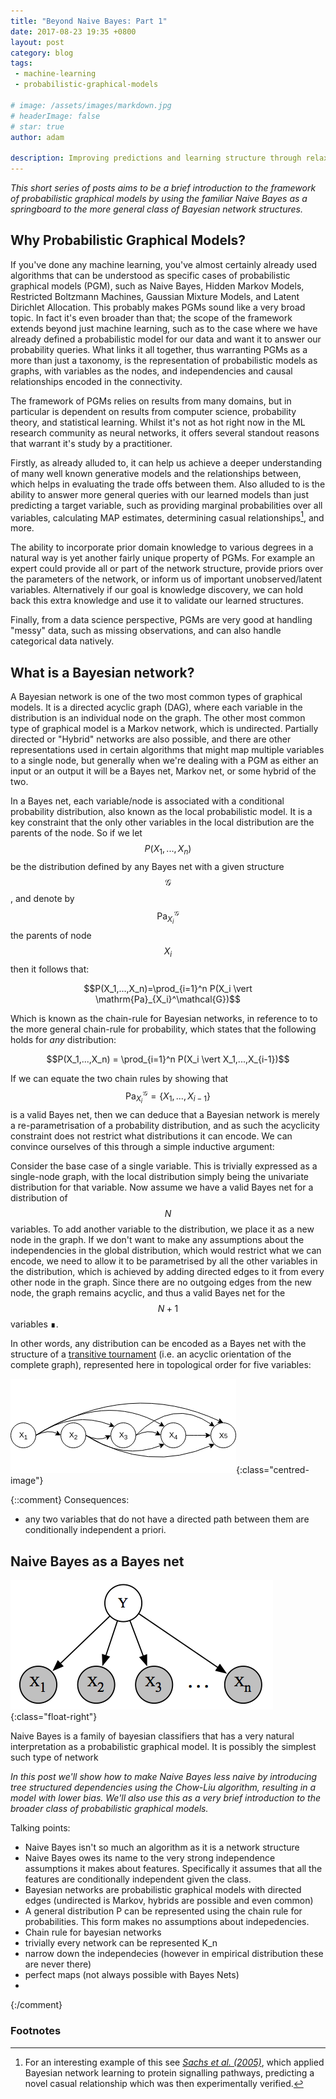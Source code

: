 ```yaml
---
title: "Beyond Naive Bayes: Part 1"
date: 2017-08-23 19:35 +0800
layout: post
category: blog
tags:
 - machine-learning
 - probabilistic-graphical-models

# image: /assets/images/markdown.jpg
# headerImage: false
# star: true
author: adam

description: Improving predictions and learning structure through relaxed independence assumptions
---
```


_This short series of posts aims to be a brief introduction to the framework of probabilistic graphical models by using the familiar Naive Bayes as a springboard to the more general class of Bayesian network structures._

## Why Probabilistic Graphical Models?

If you've done any machine learning, you've almost certainly already used algorithms that can be understood as specific cases of probabilistic graphical models (PGM), such as Naive Bayes, Hidden Markov Models, Restricted Boltzmann Machines, Gaussian Mixture Models, and Latent Dirichlet Allocation. This probably makes PGMs sound like a very broad topic. In fact it's even broader than that; the scope of the framework extends beyond just machine learning, such as to the case where we have already defined a probabilistic model for our data and want it to answer our probability queries. What links it all together, thus warranting PGMs as a more than just a taxonomy, is the representation of probabilistic models as graphs, with variables as the nodes, and independencies and causal relationships encoded in the connectivity.

The framework of PGMs relies on results from many domains, but in particular is dependent on results from computer science, probability theory, and statistical learning. Whilst it's not as hot right now in the ML research community as neural networks, it offers several standout reasons that warrant it's study by a practitioner. 

Firstly, as already alluded to, it can help us achieve a deeper understanding of many well known generative models and the relationships between, which helps in evaluating the trade offs between them. Also alluded to is the ability to answer more general queries with our learned models than just predicting a target variable, such as providing marginal probabilities over all variables, calculating MAP estimates, determining casual relationships[^1], and more.

The ability to incorporate prior domain knowledge to various degrees in a natural way is yet another fairly unique property of PGMs. For example an expert could provide all or part of the network structure, provide priors over the parameters of the network, or inform us of important unobserved/latent variables. Alternatively if our goal is knowledge discovery, we can hold back this extra knowledge and use it to validate our learned structures. 

Finally, from a data science perspective, PGMs are very good at handling "messy" data, such as missing observations, and can also handle categorical data natively.

## What is a Bayesian network?

A Bayesian network is one of the two most common types of graphical models. It is a directed acyclic graph (DAG), where each variable in the distribution is an individual node on the graph. The other most common type of graphical model is a Markov network, which is undirected. Partially directed or "Hybrid" networks are also possible, and there are other representations used in certain algorithms that might map multiple variables to a single node, but generally when we're dealing with a PGM as either an input or an output it will be a Bayes net, Markov net, or some hybrid of the two.

In a Bayes net, each variable/node is associated with a conditional probability distribution, also known as the local probabilistic model. It is a key constraint that the only other variables in the local distribution are the parents of the node. So if we let $$P(X_1,...,X_n)$$ be the distribution defined by any Bayes net with a given structure $$\mathcal{G}$$, and denote by $$\mathrm{Pa}_{X_i}^\mathcal{G}$$ the parents of node $$X_i$$ then it follows that:

 $$P(X_1,...,X_n)=\prod_{i=1}^n P(X_i \vert \mathrm{Pa}_{X_i}^\mathcal{G})$$

Which is known as the chain-rule for Bayesian networks, in reference to to the more general chain-rule for probability, which states that the following holds for _any_ distribution:

$$P(X_1,...,X_n) = \prod_{i=1}^n P(X_i \vert X_1,...,X_{i-1})$$

If we can equate the two chain rules by showing that $$\mathrm{Pa}_{X_i}^\mathcal{G} = \{X_1,...,X_{i-1}\}$$ is a valid Bayes net, then we can deduce that a Bayesian network is merely a re-parametrisation of a probability distribution, and as such the acyclicity constraint does not restrict what distributions it can encode. We can convince ourselves of this through a simple inductive argument:

Consider the base case of a single variable. This is trivially expressed as a single-node graph, with the local distribution simply being the univariate distribution for that variable. Now assume we have a valid Bayes net for a distribution of $$N$$ variables. To add another variable to the distribution, we place it as a new node in the graph. If we don't want to make any assumptions about the independencies in the global distribution, which would restrict what we can encode, we need to allow it to be parametrised by all the other variables in the distribution, which is achieved by adding directed edges to it from every other node in the graph. Since there are no outgoing edges from the new node, the graph remains acyclic, and thus a valid Bayes net for the $$N+1$$ variables &#8718;.

In other words, any distribution can be encoded as a Bayes net with the structure of a [transitive tournament](https://en.wikipedia.org/wiki/Tournament_(graph_theory)) (i.e. an acyclic orientation of the complete graph), represented here in topological order for five variables:

![complete directed acyclic graph of five nodes, in topological order](/assets/images/K5-DAG-topo-order.png){:class="centred-image"}

{::comment}
Consequences:
- any two variables that do not have a directed path between them are conditionally independent a priori.

## Naive Bayes as a Bayes net

![naive bayes graphical structure](/assets/images/naive-bayes.png){:class="float-right"}

Naive Bayes is a family of bayesian classifiers that has a very natural interpretation as a probabilistic graphical model. It is possibly the simplest such type of network

<div style="clear: both;"></div>

_In this post we'll show how to make Naive Bayes less naive by introducing tree structured dependencies using the Chow-Liu algorithm, resulting in a model with lower bias. We'll also use this as a very brief introduction to the broader class of probabilistic graphical models._

Talking points:
- Naive Bayes isn't so much an algorithm as it is a network structure 
- Naive Bayes owes its name to the very strong independence assumptions it makes about features. Specifically it assumes that all the features are conditionally independent given the class.
- Bayesian networks are probabilistic graphical models with directed edges (undirected is Markov, hybrids are possible and even common)
- A general distribution P can be represented using the chain rule for probabilities. This form makes no assumptions about indepedencies.
- Chain rule for bayesian networks
- trivially every network can be represented K_n
- narrow down the independecies (however in empirical distribution these are never there)
- perfect maps (not always possible with Bayes Nets)
- 

{:/comment}

### Footnotes

[^1]: For an interesting example of this see _[Sachs et al. (2005)](http://science.sciencemag.org/content/sci/308/5721/523.full.pdf)_, which applied Bayesian network learning to protein signalling pathways, predicting a novel casual relationship which was then experimentally verified.
